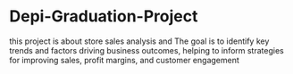 # Depi-Graduation-Project
this project is about store sales analysis and The goal is to identify key trends and factors driving business outcomes, helping to inform strategies for improving sales, profit margins, and customer engagement 
